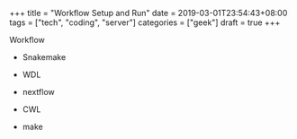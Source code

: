 +++
title = "Workflow Setup and Run"
date = 2019-03-01T23:54:43+08:00
tags = ["tech", "coding", "server"]
categories = ["geek"]
draft = true
+++

Workflow

- Snakemake
- WDL
- nextflow
- CWL

- make
